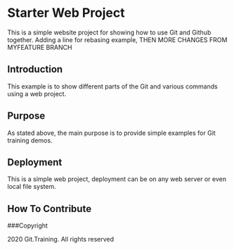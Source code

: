 # Starter Web Project

This is a simple website project for showing how to use Git and Github together. Adding a line for rebasing example, THEN MORE CHANGES FROM MYFEATURE BRANCH

## Introduction

This example is to show different parts of the Git and various commands using a web project.

## Purpose

As stated above, the main purpose is to provide simple examples for Git training demos.

## Deployment

This is a simple web project, deployment can be on any web server or even local file system.

## How To Contribute

###Copyright

2020 Git.Training. All rights reserved